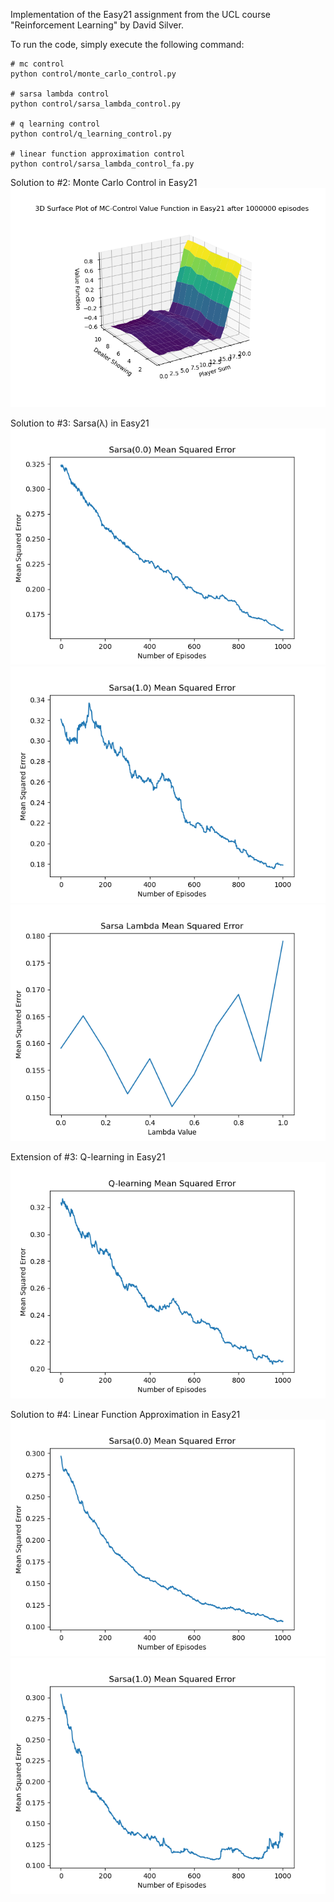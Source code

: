 Implementation of the Easy21 assignment from the UCL course "Reinforcement Learning" by David Silver.

To run the code, simply execute the following command:
```
# mc control
python control/monte_carlo_control.py

# sarsa lambda control
python control/sarsa_lambda_control.py

# q learning control
python control/q_learning_control.py

# linear function approximation control
python control/sarsa_lambda_control_fa.py
```

Solution to #2: Monte Carlo Control in Easy21
![Easy21MonteCarloControl](./images/easy21.png?raw=true "Easy21MonteCarloControl")

Solution to #3: Sarsa(λ) in Easy21
![Easy21SarsaLambda0](./images/lambda0.png?raw=true "Easy21SarsaLambda0")
![Easy21SarsaLambda1](./images/lambda1.png?raw=true "Easy21SarsaLambda1")
![Easy21SarsaMseLambda](./images/mseVsLambda.png?raw=true "Easy21MseVsLambda")

Extension of #3: Q-learning in Easy21
![Easy21QLearning](./images/Qlearning.png?raw=true "Easy21QLearning")

Solution to #4: Linear Function Approximation in Easy21
![Easy21LinearFunctionApproximationLambda0](./images/sarsaFA0.png?raw=true "Easy21LinearFunctionApproximationLambda0")
![Easy21LinearFunctionApproximationLambda1](./images/SarsaFA1.png?raw=true "Easy21LinearFunctionApproximationLambda1")